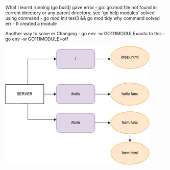 What I learnt 
running (go build) 
gave error - go: go.mod file not found in current directory or any parent directory; see 'go help modules'
solved using command - go mod init test3 && go mod tidy 
why command solved err - It created a module

Another way to solve er
Changing - go env -w GO111MODULE=auto
to this - go env -w GO111MODULE=off

![Image](https://raw.githubusercontent.com/KamoEllen/Go-Server/main/WebServerArchitecture.drawio.png)

